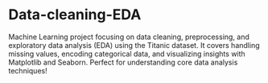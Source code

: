 # Data-cleaning-EDA
Machine Learning project focusing on data cleaning, preprocessing, and exploratory data analysis (EDA) using the Titanic dataset. It covers handling missing values, encoding categorical data, and visualizing insights with Matplotlib and Seaborn. Perfect for understanding core data analysis techniques! 

